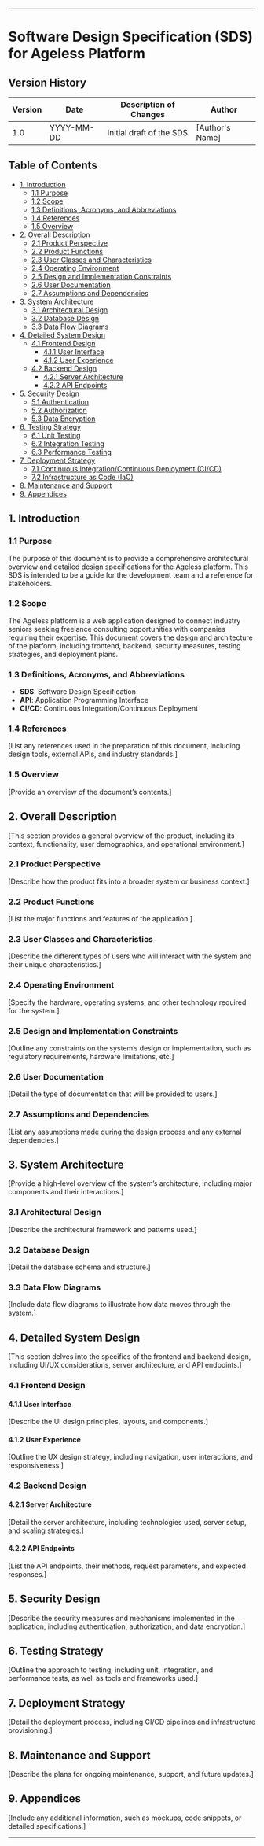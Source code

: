
---

# Software Design Specification (SDS) for Ageless Platform

## Version History

| Version | Date       | Description of Changes  | Author |
|---------|------------|-------------------------|--------|
| 1.0     | YYYY-MM-DD | Initial draft of the SDS | [Author's Name] |

## Table of Contents

- [1. Introduction](#1-introduction)
  - [1.1 Purpose](#11-purpose)
  - [1.2 Scope](#12-scope)
  - [1.3 Definitions, Acronyms, and Abbreviations](#13-definitions-acronyms-and-abbreviations)
  - [1.4 References](#14-references)
  - [1.5 Overview](#15-overview)
- [2. Overall Description](#2-overall-description)
  - [2.1 Product Perspective](#21-product-perspective)
  - [2.2 Product Functions](#22-product-functions)
  - [2.3 User Classes and Characteristics](#23-user-classes-and-characteristics)
  - [2.4 Operating Environment](#24-operating-environment)
  - [2.5 Design and Implementation Constraints](#25-design-and-implementation-constraints)
  - [2.6 User Documentation](#26-user-documentation)
  - [2.7 Assumptions and Dependencies](#27-assumptions-and-dependencies)
- [3. System Architecture](#3-system-architecture)
  - [3.1 Architectural Design](#31-architectural-design)
  - [3.2 Database Design](#32-database-design)
  - [3.3 Data Flow Diagrams](#33-data-flow-diagrams)
- [4. Detailed System Design](#4-detailed-system-design)
  - [4.1 Frontend Design](#41-frontend-design)
    - [4.1.1 User Interface](#411-user-interface)
    - [4.1.2 User Experience](#412-user-experience)
  - [4.2 Backend Design](#42-backend-design)
    - [4.2.1 Server Architecture](#421-server-architecture)
    - [4.2.2 API Endpoints](#422-api-endpoints)
- [5. Security Design](#5-security-design)
  - [5.1 Authentication](#51-authentication)
  - [5.2 Authorization](#52-authorization)
  - [5.3 Data Encryption](#53-data-encryption)
- [6. Testing Strategy](#6-testing-strategy)
  - [6.1 Unit Testing](#61-unit-testing)
  - [6.2 Integration Testing](#62-integration-testing)
  - [6.3 Performance Testing](#63-performance-testing)
- [7. Deployment Strategy](#7-deployment-strategy)
  - [7.1 Continuous Integration/Continuous Deployment (CI/CD)](#71-continuous-integrationcontinuous-deployment-cicd)
  - [7.2 Infrastructure as Code (IaC)](#72-infrastructure-as-code-iac)
- [8. Maintenance and Support](#8-maintenance-and-support)
- [9. Appendices](#9-appendices)

## 1. Introduction

### 1.1 Purpose
The purpose of this document is to provide a comprehensive architectural overview and detailed design specifications for the Ageless platform. This SDS is intended to be a guide for the development team and a reference for stakeholders.

### 1.2 Scope
The Ageless platform is a web application designed to connect industry seniors seeking freelance consulting opportunities with companies requiring their expertise. This document covers the design and architecture of the platform, including frontend, backend, security measures, testing strategies, and deployment plans.

### 1.3 Definitions, Acronyms, and Abbreviations
- **SDS**: Software Design Specification
- **API**: Application Programming Interface
- **CI/CD**: Continuous Integration/Continuous Deployment

### 1.4 References
[List any references used in the preparation of this document, including design tools, external APIs, and industry standards.]

### 1.5 Overview
[Provide an overview of the document’s contents.]

## 2. Overall Description
[This section provides a general overview of the product, including its context, functionality, user demographics, and operational environment.]

### 2.1 Product Perspective
[Describe how the product fits into a broader system or business context.]

### 2.2 Product Functions
[List the major functions and features of the application.]

### 2.3 User Classes and Characteristics
[Describe the different types of users who will interact with the system and their unique characteristics.]

### 2.4 Operating Environment
[Specify the hardware, operating systems, and other technology required for the system.]

### 2.5 Design and Implementation Constraints
[Outline any constraints on the system’s design or implementation, such as regulatory requirements, hardware limitations, etc.]

### 2.6 User Documentation
[Detail the type of documentation that will be provided to users.]

### 2.7 Assumptions and Dependencies
[List any assumptions made during the design process and any external dependencies.]

## 3. System Architecture
[Provide a high-level overview of the system’s architecture, including major components and their interactions.]

### 3.1 Architectural Design
[Describe the architectural framework and patterns used.]

### 3.2 Database Design
[Detail the database schema and structure.]

### 3.3 Data Flow Diagrams
[Include data flow diagrams to illustrate how data moves through the system.]

## 4. Detailed System Design
[This section delves into the specifics of the frontend and backend design, including UI/UX considerations, server architecture, and API endpoints.]

### 4.1 Frontend Design
#### 4.1.1 User Interface
[Describe the UI design principles, layouts, and components.]
#### 4.1.2 User Experience
[Outline the UX design strategy, including navigation, user interactions, and responsiveness.]

### 4.2 Backend Design
#### 4.2.1 Server Architecture
[Detail the server architecture, including technologies used, server setup, and scaling strategies.]
#### 4.2.2 API Endpoints
[List the API endpoints, their methods, request parameters, and expected responses.]

## 5. Security Design
[Describe the security measures and mechanisms implemented in the application, including authentication, authorization, and data encryption.]

## 6. Testing Strategy
[Outline the approach to testing, including unit, integration, and performance tests, as well as tools and frameworks used.]

## 7. Deployment Strategy
[Detail the deployment process, including CI/CD pipelines and infrastructure provisioning.]

## 8. Maintenance and Support
[Describe the plans for ongoing maintenance, support, and future updates.]

## 9. Appendices
[Include any additional information, such as mockups, code snippets, or detailed specifications.]

---
